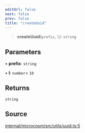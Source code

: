 ```yaml
---
editUrl: false
next: false
prev: false
title: "createUuid"
---
```


> **createUuid**(`prefix`, `l`): `string`

## Parameters

• **prefix**: `string`

• **l**: `number`= `18`

## Returns

`string`

## Source

[internal/microcosm/src/utils/uuid.ts:5](https://github.com/nodenogg-in/alpha-p2p/blob/e46703f/internal/microcosm/src/utils/uuid.ts#L5)

